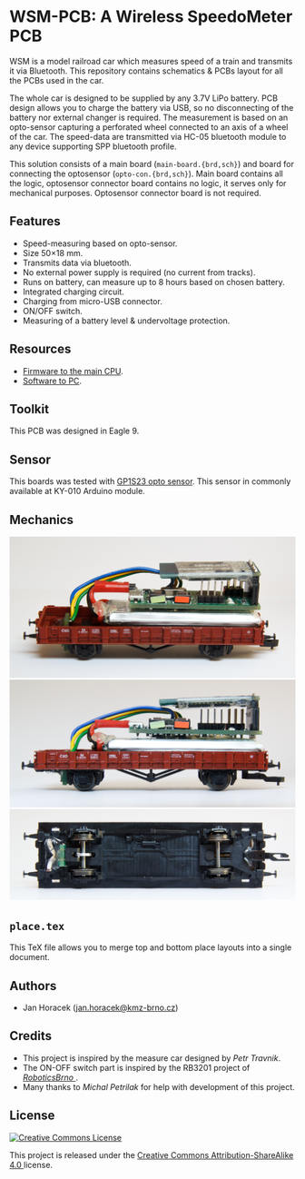# WSM-PCB: A Wireless SpeedoMeter PCB

WSM is a model railroad car which measures speed of a train and transmits it via
Bluetooth. This repository contains schematics & PCBs layout for all the PCBs
used in the car.

The whole car is designed to be supplied by any 3.7V LiPo battery. PCB design
allows you to charge the battery via USB, so no disconnecting of the battery
nor external changer is required. The measurement is based on an opto-sensor
capturing a perforated wheel connected to an axis of a wheel of the car. The
speed-data are transmitted via HC-05 bluetooth module to any device supporting
SPP bluetooth profile.

This solution consists of a main board (`main-board.{brd,sch}`) and board
for connecting the optosensor (`opto-con.{brd,sch}`). Main board contains all
the logic, optosensor connector board contains no logic, it serves only for
mechanical purposes. Optosensor connector board is not required.

## Features

 * Speed-measuring based on opto-sensor.
 * Size 50×18 mm.
 * Transmits data via bluetooth.
 * No external power supply is required (no current from tracks).
 * Runs on battery, can measure up to 8 hours based on chosen battery.
 * Integrated charging circuit.
 * Charging from micro-USB connector.
 * ON/OFF switch.
 * Measuring of a battery level & undervoltage protection.

## Resources

 * [Firmware to the main CPU](https://github.com/kmzbrnoI/wsm-fw).
 * [Software to PC](https://github.com/kmzbrnoI/wsm-speed-reader).

## Toolkit

This PCB was designed in Eagle 9.

## Sensor

This boards was tested with
[GP1S23 opto sensor](http://static6.arrow.com/aropdfconversion/33ee6367e3f24c1538ff4b63e7c9272b758d9d51/tec_datasheet_gp1s23.pdf).
This sensor in commonly available at KY-010 Arduino module.

## Mechanics

![A WSM prototype 3D](doc/wsm-3d.jpg)
![A WSM prototype front](doc/wsm-front.jpg)
![A WSM prototype bottom](doc/wsm-bot.jpg)

## `place.tex`

This TeX file allows you to merge top and bottom place layouts into a single
document.

## Authors

 * Jan Horacek ([jan.horacek@kmz-brno.cz](mailto:jan.horacek@kmz-brno.cz))

## Credits

 * This project is inspired by the measure car designed by *Petr Travnik*.
 * The ON-OFF switch part is inspired by the RB3201 project of *[RoboticsBrno
   ](https://github.com/RoboticsBrno)*.
 * Many thanks to *Michal Petrilak* for help with development of this project.

## License

<a rel="license" href="https://creativecommons.org/licenses/by-sa/4.0"><img
alt="Creative Commons License" style="border-width:0"
src="https://licensebuttons.net/l/by-sa/4.0/88x31.png" /></a>

This project is released under the [Creative Commons Attribution-ShareAlike 4.0
](https://creativecommons.org/licenses/by-sa/4.0) license.
